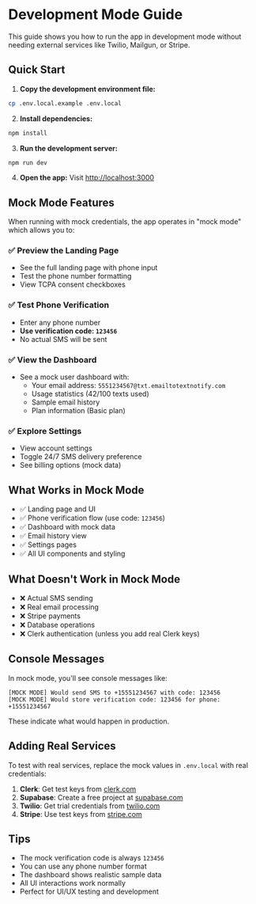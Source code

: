 # Development Mode Guide

This guide shows you how to run the app in development mode without needing external services like Twilio, Mailgun, or Stripe.

## Quick Start

1. **Copy the development environment file:**
```bash
cp .env.local.example .env.local
```

2. **Install dependencies:**
```bash
npm install
```

3. **Run the development server:**
```bash
npm run dev
```

4. **Open the app:**
Visit [http://localhost:3000](http://localhost:3000)

## Mock Mode Features

When running with mock credentials, the app operates in "mock mode" which allows you to:

### ✅ Preview the Landing Page
- See the full landing page with phone input
- Test the phone number formatting
- View TCPA consent checkboxes

### ✅ Test Phone Verification
- Enter any phone number
- **Use verification code: `123456`**
- No actual SMS will be sent

### ✅ View the Dashboard
- See a mock user dashboard with:
  - Your email address: `5551234567@txt.emailtotextnotify.com`
  - Usage statistics (42/100 texts used)
  - Sample email history
  - Plan information (Basic plan)

### ✅ Explore Settings
- View account settings
- Toggle 24/7 SMS delivery preference
- See billing options (mock data)

## What Works in Mock Mode

- ✅ Landing page and UI
- ✅ Phone verification flow (use code: `123456`)
- ✅ Dashboard with mock data
- ✅ Email history view
- ✅ Settings pages
- ✅ All UI components and styling

## What Doesn't Work in Mock Mode

- ❌ Actual SMS sending
- ❌ Real email processing
- ❌ Stripe payments
- ❌ Database operations
- ❌ Clerk authentication (unless you add real Clerk keys)

## Console Messages

In mock mode, you'll see console messages like:
```
[MOCK MODE] Would send SMS to +15551234567 with code: 123456
[MOCK MODE] Would store verification code: 123456 for phone: +15551234567
```

These indicate what would happen in production.

## Adding Real Services

To test with real services, replace the mock values in `.env.local` with real credentials:

1. **Clerk**: Get test keys from [clerk.com](https://clerk.com)
2. **Supabase**: Create a free project at [supabase.com](https://supabase.com)
3. **Twilio**: Get trial credentials from [twilio.com](https://twilio.com)
4. **Stripe**: Use test keys from [stripe.com](https://stripe.com)

## Tips

- The mock verification code is always `123456`
- You can use any phone number format
- The dashboard shows realistic sample data
- All UI interactions work normally
- Perfect for UI/UX testing and development